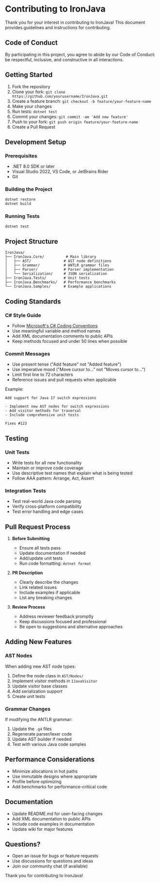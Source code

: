 # Contributing to IronJava

Thank you for your interest in contributing to IronJava! This document provides guidelines and instructions for contributing.

## Code of Conduct

By participating in this project, you agree to abide by our Code of Conduct: be respectful, inclusive, and constructive in all interactions.

## Getting Started

1. Fork the repository
2. Clone your fork: `git clone https://github.com/yourusername/IronJava.git`
3. Create a feature branch: `git checkout -b feature/your-feature-name`
4. Make your changes
5. Run tests: `dotnet test`
6. Commit your changes: `git commit -am 'Add new feature'`
7. Push to your fork: `git push origin feature/your-feature-name`
8. Create a Pull Request

## Development Setup

### Prerequisites

- .NET 8.0 SDK or later
- Visual Studio 2022, VS Code, or JetBrains Rider
- Git

### Building the Project

```bash
dotnet restore
dotnet build
```

### Running Tests

```bash
dotnet test
```

## Project Structure

```
IronJava/
├── IronJava.Core/          # Main library
│   ├── AST/               # AST node definitions
│   ├── Grammar/           # ANTLR grammar files
│   ├── Parser/            # Parser implementation
│   └── Serialization/     # JSON serialization
├── IronJava.Tests/        # Unit tests
├── IronJava.Benchmarks/   # Performance benchmarks
└── IronJava.Samples/      # Example applications
```

## Coding Standards

### C# Style Guide

- Follow [Microsoft's C# Coding Conventions](https://docs.microsoft.com/en-us/dotnet/csharp/fundamentals/coding-style/coding-conventions)
- Use meaningful variable and method names
- Add XML documentation comments to public APIs
- Keep methods focused and under 50 lines when possible

### Commit Messages

- Use present tense ("Add feature" not "Added feature")
- Use imperative mood ("Move cursor to..." not "Moves cursor to...")
- Limit first line to 72 characters
- Reference issues and pull requests when applicable

Example:
```
Add support for Java 17 switch expressions

- Implement new AST nodes for switch expressions
- Add visitor methods for traversal
- Include comprehensive unit tests

Fixes #123
```

## Testing

### Unit Tests

- Write tests for all new functionality
- Maintain or improve code coverage
- Use descriptive test names that explain what is being tested
- Follow AAA pattern: Arrange, Act, Assert

### Integration Tests

- Test real-world Java code parsing
- Verify cross-platform compatibility
- Test error handling and edge cases

## Pull Request Process

1. **Before Submitting**
   - Ensure all tests pass
   - Update documentation if needed
   - Add/update unit tests
   - Run code formatting: `dotnet format`

2. **PR Description**
   - Clearly describe the changes
   - Link related issues
   - Include examples if applicable
   - List any breaking changes

3. **Review Process**
   - Address reviewer feedback promptly
   - Keep discussions focused and professional
   - Be open to suggestions and alternative approaches

## Adding New Features

### AST Nodes

When adding new AST node types:

1. Define the node class in `AST/Nodes/`
2. Implement visitor methods in `IJavaVisitor`
3. Update visitor base classes
4. Add serialization support
5. Create unit tests

### Grammar Changes

If modifying the ANTLR grammar:

1. Update the `.g4` files
2. Regenerate parser/lexer code
3. Update AST builder if needed
4. Test with various Java code samples

## Performance Considerations

- Minimize allocations in hot paths
- Use immutable designs where appropriate
- Profile before optimizing
- Add benchmarks for performance-critical code

## Documentation

- Update README.md for user-facing changes
- Add XML documentation to public APIs
- Include code examples in documentation
- Update wiki for major features

## Questions?

- Open an issue for bugs or feature requests
- Use discussions for questions and ideas
- Join our community chat (if available)

Thank you for contributing to IronJava!